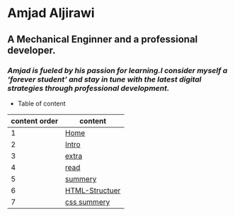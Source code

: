 # Amjad Aljirawi
## A Mechanical Enginner and a professional developer.
### ***Amjad** is fueled by his passion for learning.I consider myself a ‘forever student’ and stay in tune with the latest digital strategies through professional development.* 

* Table of content

content order | content 
------------- | -------------
1 | [Home](https://amjadaljirawi.github.io/reading-notes-102/home)
2 | [Intro](https://amjadaljirawi.github.io/reading-notes-102/intro)
3 | [extra](https://amjadaljirawi.github.io/reading-notes-102/extra)
4 | [read](https://amjadaljirawi.github.io/reading-notes-102/read1)
5 | [summery](https://amjadaljirawi.github.io/reading-notes-102/summery)
6 | [HTML-Structuer](https://amjadaljirawi.github.io/reading-notes-102/HTML-Structuer)
7 | [css summery](https://amjadaljirawi.github.io/reading-notes-102/css-summery)
